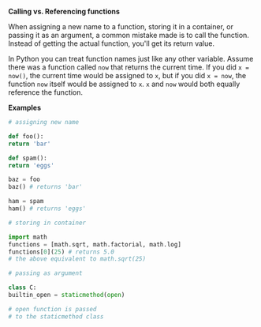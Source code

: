 **Calling vs. Referencing functions**

When assigning a new name to a function, storing it in a container, or passing it as an argument, a common mistake made is to call the function. Instead of getting the actual function, you'll get its return value.

In Python you can treat function names just like any other variable. Assume there was a function called `now` that returns the current time. If you did `x = now()`, the current time would be assigned to `x`, but if you did `x = now`, the function `now` itself would be assigned to `x`. `x` and `now` would both equally reference the function.

**Examples**
```py
# assigning new name

def foo():
return 'bar'

def spam():
return 'eggs'

baz = foo
baz() # returns 'bar'

ham = spam
ham() # returns 'eggs'
```
```py
# storing in container

import math
functions = [math.sqrt, math.factorial, math.log]
functions[0](25) # returns 5.0
# the above equivalent to math.sqrt(25)
```
```py
# passing as argument

class C:
builtin_open = staticmethod(open)

# open function is passed
# to the staticmethod class
```
